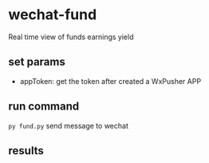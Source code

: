 # wechat-fund

Real time view of funds earnings yield

## set params

- appToken: get the token after created a WxPusher APP

## run command

`py fund.py` send message to wechat

## results
